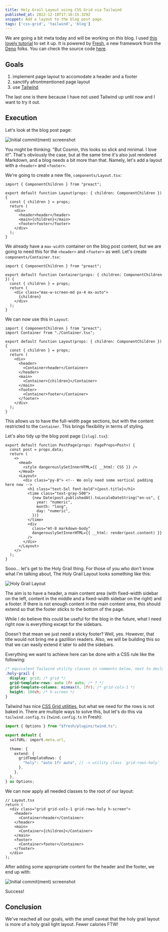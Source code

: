 ```yaml
---
title: Holy Grail Layout using CSS Grid via Tailwind
published_at: 2022-12-18T17:16:15.329Z
snippet: Add a layout to the blog post page.
tags: ['css-grid', 'tailwind', 'blog']
---
```


We are going a bit meta today and will be working on _this_ blog. I used
[this lovely tutorial](https://deno.com/blog/build-a-blog-with-fresh) to set it
up. It is powered by [Fresh](https://fresh.deno.dev/), a new framework from the
[Deno](https://deno.land/) folks. You can check the source code
[here](https://github.com/tehciolo/blog/tree/1ba5b3b281c7933e36da05258fe84442c3c2ceab).

## Goals

1. implement page layout to accomodate a header and a footer
2. sanctify afrontmentioned page layout
3. use [Tailwind](https://tailwindcss.com/)

The last one is there because I have not used Tailwind up until now and I want
to try it out.

## Execution

Let's look at the blog post page:

![Initial commit(ment) screenshot](/blog-post-initial.png)

You might be thinking: "But Cosmin, this looks so slick and minimal. I love
it!". That's obviously the case, but at the same time it's also just rendered
Markdown, and a blog needs a bit more than that. Namely, let's add a layout with
a `<header>` and `<footer>`.

We're going to create a new file, `components/Layout.tsx`:

```tsx
import { ComponentChildren } from "preact";

export default function Layout(props: { children: ComponentChildren }) {
  const { children } = props;
  return (
    <div>
      <header>header</header>
      <main>{children}</main>
      <footer>footer</footer>
    </div>
  );
}
```

We already have a `max-width` container on the blog post content, but we are
going to need this for the `<header>` and `<footer>` as well. Let's create
`components/Container.tsx`:

```tsx
import { ComponentChildren } from "preact";

export default function Container(props: { children: ComponentChildren }) {
  const { children } = props;
  return (
    <div class="max-w-screen-md px-4 mx-auto">
      {children}
    </div>
  );
}
```

We can now use this in `Layout`:

```tsx
import { ComponentChildren } from "preact";
import Container from "./Container.tsx";

export default function Layout(props: { children: ComponentChildren }) {
  const { children } = props;
  return (
    <div>
      <header>
        <Container>header</Container>
      </header>
      <main>
        <Container>{children}</Container>
      </main>
      <footer>
        <Container>footer</Container>
      </footer>
    </div>
  );
}
```

This allows us to have the full-width page sections, but with the content
restricted to the `Container`. This brings flexibility in terms of styling.

Let's also tidy up the blog post page (`[slug].tsx`):

```tsx
export default function PostPage(props: PageProps<Post>) {
  const post = props.data;
  return (
    <>
      <Head>
        <style dangerouslySetInnerHTML={{ __html: CSS }} />
      </Head>
      <Layout>
        <div class="py-8"> <!-- We only need some vertical padding here now -->
          <h1 class="text-5xl font-bold">{post.title}</h1>
          <time class="text-gray-500">
            {new Date(post.publishedAt).toLocaleDateString("en-us", {
              year: "numeric",
              month: "long",
              day: "numeric",
            })}
          </time>
          <div
            class="mt-8 markdown-body"
            dangerouslySetInnerHTML={{ __html: render(post.content) }}
          />
        </div>
      </Layout>
    </>
  );
}
```

Sooo... let's get to the Holy Grail thing. For those of you who don't know what
I'm talking about, The Holy Grail Layout looks something like this:

![Holy Grail Layout](/holy-grail-layout.png)

The aim is to have a header, a main content area (with fixed-width sidebar on
the left, content in the middle and a fixed-width sidebar on the right) and a
footer. If there is not enough content in the main content area, this should
extend so that the footer sticks to the bottom of the page.

While I do believe this could be useful for the blog in the future, what I need
right now is everything except for the sidebars.

Doesn't that mean we just need a sticky footer? Well, yes. However, that title
would not bring me a gazillion readers. Also, we will be building this so that
we can easily extend it later to add the sidebars.

Everything we want to achieve here can be done with a CSS rule like the
following:

```css
/* equivalent Tailwind utility classes in comments below, next to declarations */
.holy-grail {
  display: grid; /* grid */
  grid-template-rows: auto 1fr auto; /* ? */
  grid-template-columns: minmax(0, 1fr); /* grid-cols-1 */
  height: 100vh; /* h-screen */
}
```

Tailwind has nice
[CSS Grid utilities](https://tailwindcss.com/docs/grid-template-rows), but what
we need for the rows is not baked in. There are multiple ways to solve this, but
let's do this via `tailwind.config.ts` (`twind.config.ts` in Fresh):

```ts
import { Options } from "$fresh/plugins/twind.ts";

export default {
  selfURL: import.meta.url,

  theme: {
    extend: {
      gridTemplateRows: {
        "holy": "auto 1fr auto", // -> utility class `grid-rows-holy`
      },
    },
  },
} as Options;
```

We can now apply all needed classes to the root of our layout:

```tsx
// Layout.tsx
return (
  <div class="grid grid-cols-1 grid-rows-holy h-screen">
    <header>
      <Container>header</Container>
    </header>
    <main>
      <Container>{children}</Container>
    </main>
    <footer>
      <Container>footer</Container>
    </footer>
  </div>
);
```

After adding some appropriate content for the header and the footer, we end up
with:

![Initial commit(ment) screenshot](/blog-post-final.png)

Success!

## Conclusion

We've reached all our goals, with the _small_ caveat that the holy grail layout
is more of a holy grail light layout. Fewer calories FTW!

